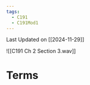 ```yaml
---
tags:
  - C191
  - C191Mod1
---
```

Last Updated on [[2024-11-29]]

![[C191 Ch 2 Section 3.wav]]

# Terms
